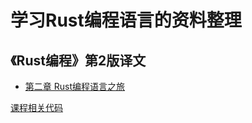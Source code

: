 # 学习Rust编程语言的资料整理

## 《Rust编程》第2版译文

* [第二章 Rust编程语言之旅](programming-rust/02.md)

[课程相关代码](programming-rust/source-code)



